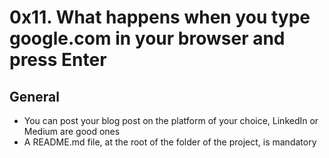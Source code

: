 # 0x11. What happens when you type google.com in your browser and press Enter

## General
 - You can post your blog post on the platform of your choice, LinkedIn or Medium are good ones
 - A README.md file, at the root of the folder of the project, is mandatory
